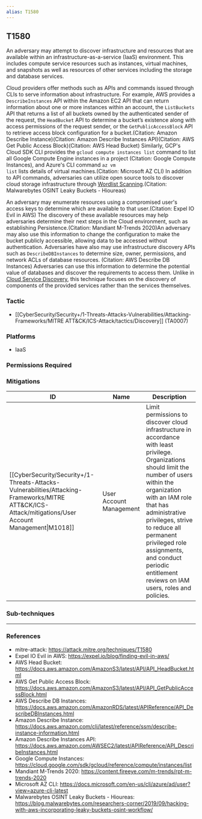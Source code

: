 ```yaml
---
alias: T1580
---
```


## T1580

An adversary may attempt to discover infrastructure and resources that are available within an infrastructure-as-a-service (IaaS) environment. This includes compute service resources such as instances, virtual machines, and snapshots as well as resources of other services including the storage and database services.

Cloud providers offer methods such as APIs and commands issued through CLIs to serve information about infrastructure. For example, AWS provides a <code>DescribeInstances</code> API within the Amazon EC2 API that can return information about one or more instances within an account, the <code>ListBuckets</code> API that returns a list of all buckets owned by the authenticated sender of the request, the <code>HeadBucket</code> API to determine a bucket’s existence along with access permissions of the request sender, or the <code>GetPublicAccessBlock</code> API to retrieve access block configuration for a bucket.(Citation: Amazon Describe Instance)(Citation: Amazon Describe Instances API)(Citation: AWS Get Public Access Block)(Citation: AWS Head Bucket) Similarly, GCP's Cloud SDK CLI provides the <code>gcloud compute instances list</code> command to list all Google Compute Engine instances in a project (Citation: Google Compute Instances), and Azure's CLI command <code>az vm list</code> lists details of virtual machines.(Citation: Microsoft AZ CLI) In addition to API commands, adversaries can utilize open source tools to discover cloud storage infrastructure through [Wordlist Scanning](https://attack.mitre.org/techniques/T1595/003).(Citation: Malwarebytes OSINT Leaky Buckets - Hioureas)

An adversary may enumerate resources using a compromised user's access keys to determine which are available to that user.(Citation: Expel IO Evil in AWS) The discovery of these available resources may help adversaries determine their next steps in the Cloud environment, such as establishing Persistence.(Citation: Mandiant M-Trends 2020)An adversary may also use this information to change the configuration to make the bucket publicly accessible, allowing data to be accessed without authentication. Adversaries have also may use infrastructure discovery APIs such as <code>DescribeDBInstances</code> to determine size, owner, permissions, and network ACLs of database resources. (Citation: AWS Describe DB Instances) Adversaries can use this information to determine the potential value of databases and discover the requirements to access them. Unlike in [Cloud Service Discovery](https://attack.mitre.org/techniques/T1526), this technique focuses on the discovery of components of the provided services rather than the services themselves.


### Tactic
- [[CyberSecurity/Security+/1-Threats-Attacks-Vulnerabilities/Attacking-Frameworks/MITRE ATT&CK/ICS-Attack/tactics/Discovery]] (TA0007)

### Platforms
- IaaS

### Permissions Required

### Mitigations

| ID | Name | Description |
| --- | --- | --- |
| [[CyberSecurity/Security+/1-Threats-Attacks-Vulnerabilities/Attacking-Frameworks/MITRE ATT&CK/ICS-Attack/mitigations/User Account Management\|M1018]] | User Account Management | Limit permissions to discover cloud infrastructure in accordance with least privilege. Organizations should limit the number of users within the organization with an IAM role that has administrative privileges, strive to reduce all permanent privileged role assignments, and conduct periodic entitlement reviews on IAM users, roles and policies. |

### Sub-techniques


---
### References

- mitre-attack: https://attack.mitre.org/techniques/T1580
- Expel IO Evil in AWS: https://expel.io/blog/finding-evil-in-aws/
- AWS Head Bucket: https://docs.aws.amazon.com/AmazonS3/latest/API/API_HeadBucket.html
- AWS Get Public Access Block: https://docs.aws.amazon.com/AmazonS3/latest/API/API_GetPublicAccessBlock.html
- AWS Describe DB Instances: https://docs.aws.amazon.com/AmazonRDS/latest/APIReference/API_DescribeDBInstances.html
- Amazon Describe Instance: https://docs.aws.amazon.com/cli/latest/reference/ssm/describe-instance-information.html
- Amazon Describe Instances API: https://docs.aws.amazon.com/AWSEC2/latest/APIReference/API_DescribeInstances.html
- Google Compute Instances: https://cloud.google.com/sdk/gcloud/reference/compute/instances/list
- Mandiant M-Trends 2020: https://content.fireeye.com/m-trends/rpt-m-trends-2020
- Microsoft AZ CLI: https://docs.microsoft.com/en-us/cli/azure/ad/user?view=azure-cli-latest
- Malwarebytes OSINT Leaky Buckets - Hioureas: https://blog.malwarebytes.com/researchers-corner/2019/09/hacking-with-aws-incorporating-leaky-buckets-osint-workflow/
